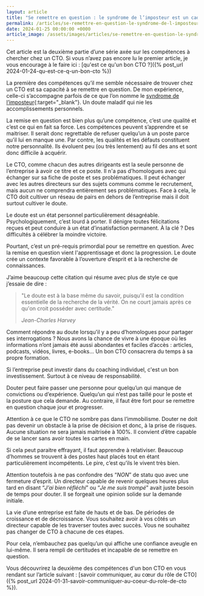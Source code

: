 ```yaml
---
layout: article
title: "Se remettre en question : le syndrome de l’imposteur est un cadeau"
permalink: /articles/se-remettre-en-question-le-syndrome-de-l-imposteur-est-un-cadeau
date: 2024-01-25 00:00:00 +0000
article_image: /assets/images/articles/se-remettre-en-question-le-syndrome-de-l-imposteur-est-un-cadeau.jpg
---
```


Cet article est la deuxième partie d’une série axée sur les compétences à chercher chez un CTO. Si vous n’avez pas encore lu le premier article, je vous encourage à le faire ici : [qu'est ce qu'un bon CTO ?]({% post_url 2024-01-24-qu-est-ce-q-un-bon-cto %})

La première des compétences qu’il me semble nécessaire de trouver chez un CTO est sa capacité à se remettre en question. De mon expérience, celle-ci s’accompagne parfois de ce que l’on nomme le [syndrome de l’imposteur](https://fr.wikipedia.org/wiki/Syndrome_de_l%27imposteur){:target="_blank"}. Un doute maladif qui nie les accomplissements personnels.

La remise en question est bien plus qu’une compétence, c’est une qualité et c’est ce qui en fait sa force. Les compétences peuvent s’apprendre et se maitriser. Il serait donc regrettable de refuser quelqu’un à un poste parce qu’il lui en manque une. Par contre, les qualités et les défauts constituent notre personnalité. Ils évoluent peu (ou très lentement) au fil des ans et sont donc difficile à acquérir.

Le CTO, comme chacun des autres dirigeants est la seule personne de l’entreprise à avoir ce titre et ce poste. Il n'a pas d’homologues avec qui échanger sur sa fiche de poste et ses problématiques. Il peut échanger avec les autres directeurs sur des sujets communs comme le recrutement, mais aucun ne comprendra entièrement ses problématiques. Face à cela, le CTO doit cultiver un réseau de pairs en dehors de l’entreprise mais il doit surtout cultiver le doute.

Le doute est un état personnel particulièrement désagréable. Psychologiquement, c’est lourd à porter. Il dénigre toutes félicitations reçues et peut conduire à un état d’insatisfaction permanent. À la clé ? Des difficultés à célébrer la moindre victoire.

Pourtant, c’est un pré-requis primordial pour se remettre en question. Avec la remise en question vient l'apprentissage et donc la progression. Le doute crée un contexte favorable à l’ouverture d’esprit et à la recherche de connaissances.

J’aime beaucoup cette citation qui résume avec plus de style ce que j’essaie de dire :

> "Le doute est à la base même du savoir, puisqu'il est la condition essentielle de la recherche de la vérité. On ne court jamais après ce qu'on croit posséder avec certitude."
>
> *Jean-Charles Harvey*

Comment répondre au doute lorsqu'il y a peu d’homologues pour partager ses interrogations ? Nous avons la chance de vivre à une époque où les informations n’ont jamais été aussi abondantes et faciles d’accès : articles, podcasts, vidéos, livres, e-books... Un bon CTO consacrera du temps à sa propre formation.

Si l’entreprise peut investir dans du coaching individuel, c'est un bon investissement. Surtout à ce niveau de responsabilité.

Douter peut faire passer une personne pour quelqu’un qui manque de convictions ou d’expérience. Quelqu’un qui n’est pas taillé pour le poste et la posture que cela demande. Au contraire, il faut être fort pour se remettre en question chaque jour et progresser.

Attention à ce que le CTO ne sombre pas dans l’immobilisme. Douter ne doit pas devenir un obstacle à la prise de décision et donc, à la prise de risques. Aucune situation ne sera jamais maitrisée à 100%. Il convient d’être capable de se lancer sans avoir toutes les cartes en main.

Si cela peut paraitre effrayant, il faut apprendre à relativiser. Beaucoup d’hommes se trouvent à des postes haut placés tout en étant particulièrement incompétents. Le pire, c’est qu’ils le vivent très bien.

Attention toutefois à ne pas confondre des “*NON*” de statu quo avec une fermeture d’esprit. Un directeur capable de revenir quelques heures plus tard en disant “*J’ai bien réfléchi*” ou “*Je me suis trompé*” avait juste besoin de temps pour douter. Il se forgeait une opinion solide sur la demande initiale.

La vie d’une entreprise est faite de hauts et de bas. De périodes de croissance et de décroissance. Vous souhaitez avoir à vos côtés un directeur capable de les traverser toutes avec succès. Vous ne souhaitez pas changer de CTO à chacune de ces étapes. 

Pour cela, n’embauchez pas quelqu’un qui affiche une confiance aveugle en lui-même. Il sera rempli de certitudes et incapable de se remettre en question.

Vous découvrirez la deuxième des compétences d'un bon CTO en vous rendant sur l’article suivant : [savoir communiquer, au cœur du rôle de CTO]({% post_url 2024-01-31-savoir-communiquer-au-coeur-du-role-de-cto %}).
